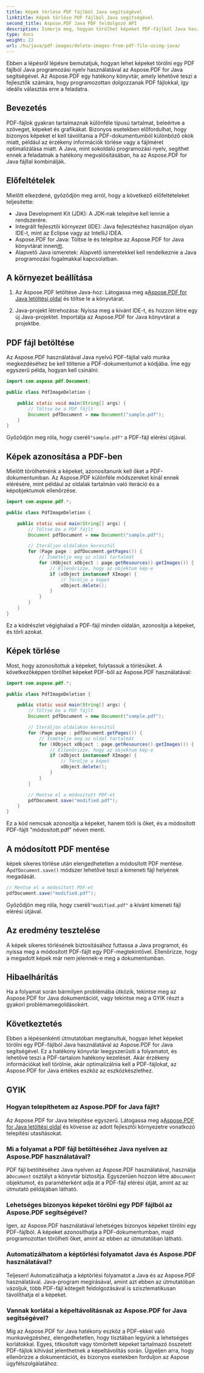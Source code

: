 ```yaml
---
title: Képek törlése PDF fájlból Java segítségével
linktitle: Képek törlése PDF fájlból Java segítségével
second_title: Aspose.PDF Java PDF feldolgozó API
description: Ismerje meg, hogyan törölhet képeket PDF-fájlból Java használatával az Aspose.PDF for Java segítségével. Lépésről lépésre útmutató forráskóddal a hatékony képeltávolításhoz PDF-ben.
type: docs
weight: 22
url: /hu/java/pdf-images/delete-images-from-pdf-file-using-java/
---
```


Ebben a lépésről lépésre bemutatjuk, hogyan lehet képeket törölni egy PDF fájlból Java programozási nyelv használatával az Aspose.PDF for Java segítségével. Az Aspose.PDF egy hatékony könyvtár, amely lehetővé teszi a fejlesztők számára, hogy programozottan dolgozzanak PDF fájlokkal, így ideális választás erre a feladatra.

## Bevezetés

PDF-fájlok gyakran tartalmaznak különféle típusú tartalmat, beleértve a szöveget, képeket és grafikákat. Bizonyos esetekben előfordulhat, hogy bizonyos képeket el kell távolítania a PDF-dokumentumból különböző okok miatt, például az érzékeny információk törlése vagy a fájlméret optimalizálása miatt. A Java, mint sokoldalú programozási nyelv, segíthet ennek a feladatnak a hatékony megvalósításában, ha az Aspose.PDF for Java fájllal kombinálják.

## Előfeltételek

Mielőtt elkezdené, győződjön meg arról, hogy a következő előfeltételeket teljesítette:

- Java Development Kit (JDK): A JDK-nak telepítve kell lennie a rendszerére.
- Integrált fejlesztői környezet (IDE): Java fejlesztéshez használjon olyan IDE-t, mint az Eclipse vagy az IntelliJ IDEA.
-  Aspose.PDF for Java: Töltse le és telepítse az Aspose.PDF for Java könyvtárat innen[itt](https://downloads.aspose.com/pdf/java).
- Alapvető Java ismeretek: Alapvető ismeretekkel kell rendelkeznie a Java programozási fogalmakkal kapcsolatban.

## A környezet beállítása

1.  Az Aspose.PDF letöltése Java-hoz: Látogassa meg a[Aspose.PDF for Java letöltési oldal](https://downloads.aspose.com/pdf/java) és töltse le a könyvtárat.

2. Java-projekt létrehozása: Nyissa meg a kívánt IDE-t, és hozzon létre egy új Java-projektet. Importálja az Aspose.PDF for Java könyvtárat a projektbe.

## PDF fájl betöltése

Az Aspose.PDF használatával Java nyelvű PDF-fájllal való munka megkezdéséhez be kell töltenie a PDF-dokumentumot a kódjába. Íme egy egyszerű példa, hogyan kell csinálni:

```java
import com.aspose.pdf.Document;

public class PdfImageDeletion {

    public static void main(String[] args) {
        // Töltse be a PDF fájlt
        Document pdfDocument = new Document("sample.pdf");
    }
}
```

 Győződjön meg róla, hogy cseréli`"sample.pdf"` a PDF-fájl elérési útjával.

## Képek azonosítása a PDF-ben

Mielőtt törölhetnénk a képeket, azonosítanunk kell őket a PDF-dokumentumban. Az Aspose.PDF különféle módszereket kínál ennek elérésére, mint például az oldalak tartalmán való iteráció és a képobjektumok ellenőrzése.

```java
import com.aspose.pdf.*;

public class PdfImageDeletion {

    public static void main(String[] args) {
        // Töltse be a PDF fájlt
        Document pdfDocument = new Document("sample.pdf");

        // Iteráljon oldalakon keresztül
        for (Page page : pdfDocument.getPages()) {
            // Ismételje meg az oldal tartalmát
            for (XObject xObject : page.getResources().getImages()) {
                // Ellenőrizze, hogy az objektum kép-e
                if (xObject instanceof XImage) {
                    // Törölje a képet
                    xObject.delete();
                }
            }
        }
    }
}
```

Ez a kódrészlet végighalad a PDF-fájl minden oldalán, azonosítja a képeket, és törli azokat.

## Képek törlése

Most, hogy azonosítottuk a képeket, folytassuk a törlésüket. A következőképpen törölhet képeket PDF-ből az Aspose.PDF használatával:

```java
import com.aspose.pdf.*;

public class PdfImageDeletion {

    public static void main(String[] args) {
        // Töltse be a PDF fájlt
        Document pdfDocument = new Document("sample.pdf");

        // Iteráljon oldalakon keresztül
        for (Page page : pdfDocument.getPages()) {
            // Ismételje meg az oldal tartalmát
            for (XObject xObject : page.getResources().getImages()) {
                // Ellenőrizze, hogy az objektum kép-e
                if (xObject instanceof XImage) {
                    // Törölje a képet
                    xObject.delete();
                }
            }
        }

        // Mentse el a módosított PDF-et
        pdfDocument.save("modified.pdf");
    }
}
```

Ez a kód nemcsak azonosítja a képeket, hanem törli is őket, és a módosított PDF-fájlt "módosított.pdf" néven menti.

## A módosított PDF mentése

 képek sikeres törlése után elengedhetetlen a módosított PDF mentése. A`pdfDocument.save()` módszer lehetővé teszi a kimeneti fájl helyének megadását.

```java
// Mentse el a módosított PDF-et
pdfDocument.save("modified.pdf");
```

 Győződjön meg róla, hogy cseréli`"modified.pdf"` a kívánt kimeneti fájl elérési útjával.

## Az eredmény tesztelése

A képek sikeres törlésének biztosításához futtassa a Java programot, és nyissa meg a módosított PDF-fájlt egy PDF-megtekintővel. Ellenőrizze, hogy a megadott képek már nem jelennek-e meg a dokumentumban.

## Hibaelhárítás

Ha a folyamat során bármilyen problémába ütközik, tekintse meg az Aspose.PDF for Java dokumentációt, vagy tekintse meg a GYIK részt a gyakori problémamegoldásokért.

## Következtetés

Ebben a lépésenkénti útmutatóban megtanultuk, hogyan lehet képeket törölni egy PDF-fájlból Java használatával az Aspose.PDF for Java segítségével. Ez a hatékony könyvtár leegyszerűsíti a folyamatot, és lehetővé teszi a PDF-tartalom hatékony kezelését. Akár érzékeny információkat kell törölnie, akár optimalizálnia kell a PDF-fájlokat, az Aspose.PDF for Java értékes eszköz az eszközkészlethez.

## GYIK

### Hogyan telepíthetem az Aspose.PDF for Java fájlt?

 Az Aspose.PDF for Java telepítése egyszerű. Látogassa meg a[Aspose.PDF for Java letöltési oldal](https://releases.aspose.com/pdf/java/) és kövesse az adott fejlesztői környezetre vonatkozó telepítési utasításokat.

### Mi a folyamat a PDF fájl betöltéséhez Java nyelven az Aspose.PDF használatával?

 PDF fájl betöltéséhez Java nyelven az Aspose.PDF használatával, használja a`Document` osztályt a könyvtár biztosítja. Egyszerűen hozzon létre a`Document` objektumot, és paraméterként adja át a PDF-fájl elérési útját, amint az az útmutató példájában látható.

### Lehetséges bizonyos képeket törölni egy PDF fájlból az Aspose.PDF segítségével?

Igen, az Aspose.PDF használatával lehetséges bizonyos képeket törölni egy PDF-fájlból. A képeket azonosíthatja a PDF-dokumentumban, majd programozottan törölheti őket, amint az ebben az útmutatóban látható.

### Automatizálhatom a képtörlési folyamatot Java és Aspose.PDF használatával?

Teljesen! Automatizálhatja a képtörlési folyamatot a Java és az Aspose.PDF használatával. Java-program megírásával, amint azt ebben az útmutatóban vázoljuk, több PDF-fájl kötegelt feldolgozásával is szisztematikusan távolíthatja el a képeket.

### Vannak korlátai a képeltávolításnak az Aspose.PDF for Java segítségével?

Míg az Aspose.PDF for Java hatékony eszköz a PDF-ekkel való munkavégzéshez, elengedhetetlen, hogy tisztában legyünk a lehetséges korlátokkal. Egyes, titkosított vagy tömörített képeket tartalmazó összetett PDF-fájlok kihívást jelenthetnek a képeltávolítás során. Ügyeljen arra, hogy ellenőrizze a dokumentációt, és bizonyos esetekben forduljon az Aspose ügyfélszolgálatához.